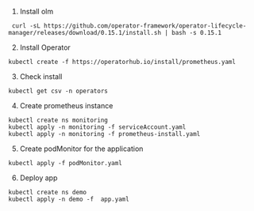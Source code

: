 1. Install olm
```
 curl -sL https://github.com/operator-framework/operator-lifecycle-manager/releases/download/0.15.1/install.sh | bash -s 0.15.1
 ```

2. Install Operator
```
kubectl create -f https://operatorhub.io/install/prometheus.yaml
```

3. Check install
```
kubectl get csv -n operators
```

4. Create prometheus instance
```
kubectl create ns monitoring
kubectl apply -n monitoring -f serviceAccount.yaml
kubectl apply -n monitoring -f prometheus-install.yaml
```

5. Create podMonitor for the application
```
kubectl apply -f podMonitor.yaml
```

6. Deploy app 
```
kubectl create ns demo
kubectl apply -n demo -f  app.yaml
```